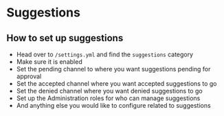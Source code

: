 # Suggestions

## How to set up suggestions

* Head over to `/settings.yml` and find the `suggestions` category&#x20;
* Make sure it is enabled
* Set the pending channel to where you want suggestions pending for approval
* Set the accepted channel where you want accepted suggestions to go
* Set the denied channel where you want denied suggestions to go
* Set up the Administration roles for who can manage suggestions
* And anything else you would like to configure related to suggestions

